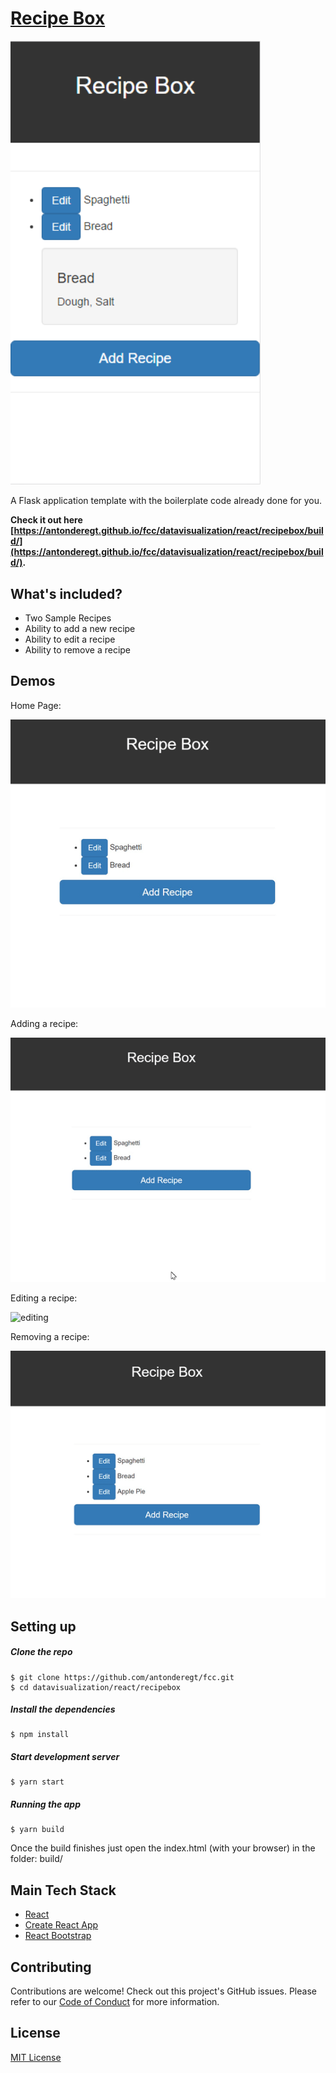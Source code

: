 # [Recipe Box](https://antonderegt.github.io/fcc/datavisualization/react/recipebox/build/)
<img src="readme_media/recipe-box.png" width="400"/>

A Flask application template with the boilerplate code already done for you.


**Check it out here [https://antonderegt.github.io/fcc/datavisualization/react/recipebox/build/](https://antonderegt.github.io/fcc/datavisualization/react/recipebox/build/).**

## What's included?

* Two Sample Recipes
* Ability to add a new recipe
* Ability to edit a recipe
* Ability to remove a recipe

## Demos

Home Page:

![home](readme_media/homePage.gif "home")

Adding a recipe:

![adding](readme_media/addingRecipe.gif "adding")

Editing a recipe:

![editing](readme_media/editingRecipe.gif "editing")

Removing a recipe:

![removing](readme_media/removingRecipe.gif "removing")

## Setting up

##### Clone the repo

```
$ git clone https://github.com/antonderegt/fcc.git
$ cd datavisualization/react/recipebox
```

##### Install the dependencies

```
$ npm install
```

##### Start development server

```
$ yarn start
```


##### Running the app

```
$ yarn build
```
Once the build finishes just open the index.html (with your browser) in the folder: build/

## Main Tech Stack
* [React](https://facebook.github.io/react/)
* [Create React App](https://github.com/facebookincubator/create-react-app)
* [React Bootstrap](https://react-bootstrap.github.io/)

## Contributing

Contributions are welcome! Check out this project's GitHub issues. Please refer to our [Code of Conduct](./CONDUCT.md) for more information.

## License
[MIT License](LICENSE.md)
